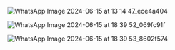 ![WhatsApp Image 2024-06-15 at 13 14 47_ece4a404](https://github.com/SE-LAPS/Microservices-with-Spring-Boot/assets/87580847/63976c19-c503-495b-9faa-0ce8414a0a98)

![WhatsApp Image 2024-06-15 at 18 39 52_069fc91f](https://github.com/SE-LAPS/Microservices-with-Spring-Boot/assets/87580847/4888d078-8b9e-4668-9c84-33ac6955daaa)

![WhatsApp Image 2024-06-15 at 18 39 53_8602f574](https://github.com/SE-LAPS/Microservices-with-Spring-Boot/assets/87580847/e7355ea3-eacf-4bda-a520-ea24354b8f88)
